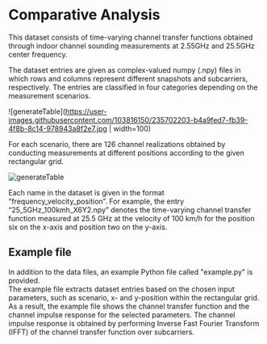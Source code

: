 # Comparative Analysis

This dataset consists of time-varying channel transfer functions obtained through indoor channel sounding measurements at 2.55GHz and 25.5GHz center frequency. 

The dataset entries are given as complex-valued numpy (.npy) files in which rows and columns represent different snapshots and subcarriers, respectively. 
The entries are classified in four categories depending on the measurement scenarios.

![generateTable](https://user-images.githubusercontent.com/103816150/235702203-b4a9fed7-fb39-4f8b-8c14-978943a8f2e7.jpg  | width=100)

For each scenario, there are 126 channel realizations obtained by conducting measurements at different positions according to the given rectangular grid.

![generateTable](https://user-images.githubusercontent.com/103816150/235691412-9c068f0f-9051-48a0-84b8-03d18c6467ea.jpg)

Each name in the dataset is given in the format “frequency_velocity_position”. 
For example, the entry “25_5GHz_100kmh_X6Y2.npy” denotes the time-varying channel transfer function measured at 25.5 GHz at the velocity of 100 km/h for the position six on the x-axis and position two on the y-axis.

## Example file

In addition to the data files, an example Python file called "example.py" is provided.  
The example file extracts dataset entries based on the chosen input parameters, such as scenario, x- and y-position within the rectangular grid.
As a result, the example file shows the channel transfer function and the channel impulse response for the selected parameters. 
The channel impulse response is obtained by performing Inverse Fast Fourier Transform (IFFT) of the channel transfer function over subcarriers.

